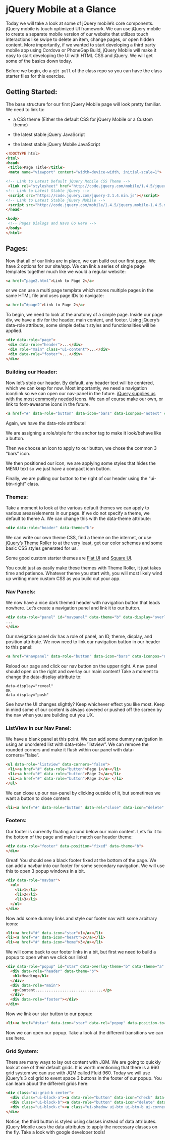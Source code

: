 # jQuery Mobile at a Glance

Today we will take a look at some of jQuery mobile’s core components. jQuery mobile is touch optimized UI framework. We can use jQuery mobile to create a separate mobile version of our website that utilizes touch interactions like swipe to delete an item, change pages, or open hidden content. More importantly, if we wanted to start developing a third party mobile app using Cordova or PhoneGap Build, jQuery Mobile will make it easy to start developing the UI with HTML CSS and jQuery. We will get some of the basics down today.

Before we begin, do a `git pull` of the class repo so you can have the class starter files for this exercise.

## Getting Started:

The base structure for our first jQuery Mobile page will look pretty familiar. We need to link to:

* a CSS theme (Either the default CSS for jQuery Mobile or a Custom theme)

* the latest stable jQuery JavaScript

* the latest stable jQuery Mobile JavaScript

```html
<!DOCTYPE html> 
<html>
<head>
 <title>Page Title</title>
 <meta name="viewport" content="width=device-width, initial-scale=1">

<!-- Link to Latest Default jQuery Mobile CSS Theme -->
 <link rel="stylesheet" href="http://code.jquery.com/mobile/1.4.5/jquery.mobile-1.4.5.min.css" />
<!-- Link to Latest Stable jQuery -->
 <script src="https://code.jquery.com/jquery-2.1.4.min.js"></script>
<!-- Link to Latest Stable jQuery Mobile -->
 <script src="http://code.jquery.com/mobile/1.4.5/jquery.mobile-1.4.5.min.js"></script>
</head>

<body>
 <!-- Pages Dialogs and Navs Go Here -->
</body>
</html>
```

## Pages:

Now that all of our links are in place, we can build out our first page. We have 2 options for our site/app. We can link a series of single page templates together much like we would a regular website:
```html
<a href=”page2.html”>Link to Page 2</a>
```
or we can use a multi page template which stores multiple pages in the same HTML file and uses page IDs to navigate:
```html
<a href=”#page2″>Link to Page 2</a>
```

To begin, we need to look at the anatomy of a simple page. Inside our page div, we have a div for the header, main content, and footer. Using jQuery’s data-role attribute, some simple default styles and functionalities will be applied.
```html
<div data-role="page">
 <div data-role="header">...</div>
 <div role="main" class="ui-content">...</div>
 <div data-role="footer">...</div>
</div>
```

### Building our Header:

Now let’s style our header. By default, any header text will be centered, which we can keep for now. Most importantly, we need a navigation icon/link so we can open our nav-panel in the future. [jQuery supplies us with the most commonly needed icons](http://demos.jquerymobile.com/1.4.5/icons/). We can of course make our own, or link to font-awesome icons in the future.
```html
<a href="#" data-role="button" data-icon="bars" data-iconpos="notext" class="ui-btn-right">MENU</a>
```
Again, we have the data-role attribute!

We are assigning a role/style for the anchor tag to make it look/behave like a button.

Then we choose an icon to apply to our button, we chose the common 3 “bars” icon.

We then positioned our icon, we are applying some styles that hides the MENU text so we just have a compact icon button.

Finally, we are pulling our button to the right of our header using the “ui-btn-right” class.

### Themes:

Take a moment to look at the various default themes we can apply to various areas/elements in our page. If we do not specify a theme, we default to theme A. We can change this with the data-theme attribute:

```html
<div data-role="header" data-theme="b">
```

We can write our own theme CSS, find a theme on the internet, or use [jQuery’s Theme Roller](https://themeroller.jquerymobile.com/) to at the very least, get our color schemes and some basic CSS styles generated for us. 

Some good custom starter themes are [Flat UI](http://ququplay.github.io/jquery-mobile-flat-ui-theme/) and [Square UI](https://github.com/ququplay/jquery-mobile-square-ui-theme). 

You could just as easily make these themes with Theme Roller, it just takes time and patience. Whatever theme you start with, you will most likely wind up writing more custom CSS as you build out your app.

### Nav Panels:

We now have a nice dark themed header with navigation button that leads nowhere. Let’s create a navigation panel and link it to our button.

```html
<div data-role="panel" id="navpanel" data-theme="b" data-display="overlay" data-position="right">
...
</div>
```

Our navigation panel div has a role of panel, an ID, theme, display, and position attribute. We now need to link our navigation button in our header to this panel:

```html
<a href="#navpanel" data-role="button" data-icon="bars" data-iconpos="notext" class="ui-btn-right">MENU</a>
```

Reload our page and click our nav button on the upper right. A nav panel should open on the right and overlay our main content! Take a moment to change the data-display attribute to:
```
data-display="reveal"
OR
data-display="push"
```
See how the UI changes slightly? Keep whichever effect you like most. Keep in mind some of our content is always covered or pushed off the screen by the nav when you are building out you UX.

### ListView in our Nav Panel:

We have a blank panel at this point. We can add some dummy navigation in using an unordered list with data-role=”listview”. We can remove the rounded corners and make it flush within our panel with data-corners=”false”.

```html
<ul data-role="listview" data-corners="false">
 <li><a href="#" data-role="button">Page 1</a></li>
 <li><a href="#" data-role="button">Page 2</a></li>
 <li><a href="#" data-role="button">Page 3</a> </li>
</ul>
```
We can close up our nav-panel by clicking outside of it, but sometimes we want a button to close content:
```html
<li><a href="#" data-role="button" data-rel="close" data-icon="delete" data-iconpos="right">Close</a></li>
```

### Footers:

Our footer is currently floating around below our main content. Lets fix it to the bottom of the page and make it match our header theme:

```html
<div data-role="footer" data-position="fixed" data-theme="b">
</div>
```
Great! You should see a black footer fixed at the bottom of the page. We can add a navbar into our footer for some secondary navigation. We will use this to open 3 popup windows in a bit.
```html
<div data-role="navbar">
  <ul>
    <li>1</li>
    <li>2</li>
    <li>3</li>
  </ul>
</div>
```
Now add some dummy links and style our footer nav with some arbitrary icons:
```html
<li><a href="#" data-icon="star">1</a></li>
<li><a href="#" data-icon="heart">2</a></li>
<li><a href="#" data-icon="home">3</a></li>
```
We will come back to our footer links in a bit, but first we need to build a popup to open when we click our links!

```html
<div data-role="popup" id="star" data-overlay-theme="b" data-theme="a" data-dismissible="true">
  <div data-role="header" data-theme="b">
   <h1>Heading</h1>
  </div>
  <div data-role="main">
   <p>Content..............................</p>
  </div>
  <div data-role="footer"></div>
</div>
```
Now we link our star button to our popup:

```html
<li><a href="#star" data-icon="star" data-rel="popup" data-position-to="window" data-transition="pop">Star</a></li>
```
Now we can open our popup. Take a look at the different transitions we can use here.

### Grid System:

There are many ways to lay out content with JQM. We are going to quickly look at one of their default grids. It is worth mentioning that there is a 960 grid system we can use with JQM called Fluid 960. Today we will use jQuery’s 3 col grid to event space 3 buttons in the footer of our popup. You can learn about the different grids here:

```html
<div class="ui-grid-b center"> 
  <div class="ui-block-a"><a data-role="button" data-icon="check" data-iconpos="left" data-theme="b">Yes</a></div> 
  <div class="ui-block-b"><a data-role="button" data-icon="delete" data-iconpos="left" data-theme="b" data-corners="false">No</a></div> 
  <div class="ui-block-c"><a class="ui-shadow ui-btn ui-btn-b ui-corner-all ui-icon-back ui-btn-icon-notext ui-btn-inline">Maybe</a></div> 
</div>
```

Notice, the third button is styled using classes instead of data attributes. jQuery Mobile uses the data attributes to apply the necessary classes on the fly. Take a look with google developer tools!